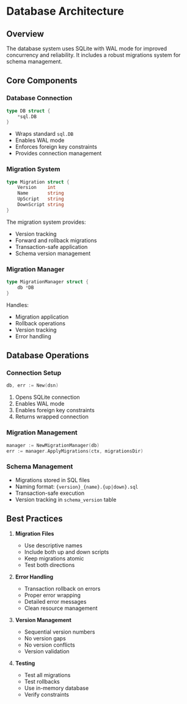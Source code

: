 # Database Architecture

## Overview
The database system uses SQLite with WAL mode for improved concurrency and reliability. It includes a robust migrations system for schema management.

## Core Components

### Database Connection
```go
type DB struct {
    *sql.DB
}
```
- Wraps standard `sql.DB`
- Enables WAL mode
- Enforces foreign key constraints
- Provides connection management

### Migration System
```go
type Migration struct {
    Version    int
    Name       string
    UpScript   string
    DownScript string
}
```

The migration system provides:
- Version tracking
- Forward and rollback migrations
- Transaction-safe application
- Schema version management

### Migration Manager
```go
type MigrationManager struct {
    db *DB
}
```
Handles:
- Migration application
- Rollback operations
- Version tracking
- Error handling

## Database Operations

### Connection Setup
```go
db, err := New(dsn)
```
1. Opens SQLite connection
2. Enables WAL mode
3. Enables foreign key constraints
4. Returns wrapped connection

### Migration Management
```go
manager := NewMigrationManager(db)
err := manager.ApplyMigrations(ctx, migrationsDir)
```

### Schema Management
- Migrations stored in SQL files
- Naming format: `{version}_{name}.{up|down}.sql`
- Transaction-safe execution
- Version tracking in `schema_version` table

## Best Practices

1. **Migration Files**
   - Use descriptive names
   - Include both up and down scripts
   - Keep migrations atomic
   - Test both directions

2. **Error Handling**
   - Transaction rollback on errors
   - Proper error wrapping
   - Detailed error messages
   - Clean resource management

3. **Version Management**
   - Sequential version numbers
   - No version gaps
   - No version conflicts
   - Version validation

4. **Testing**
   - Test all migrations
   - Test rollbacks
   - Use in-memory database
   - Verify constraints 